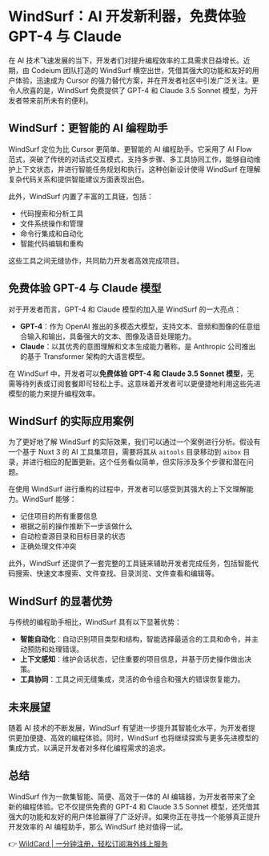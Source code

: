 # WindSurf：AI 开发新利器，免费体验 GPT-4 与 Claude

在 AI 技术飞速发展的当下，开发者们对提升编程效率的工具需求日益增长。近期，由 Codeium 团队打造的 WindSurf 横空出世，凭借其强大的功能和友好的用户体验，迅速成为 Cursor 的强力替代方案，并在开发者社区中引发广泛关注。更令人欣喜的是，WindSurf 免费提供了 GPT-4 和 Claude 3.5 Sonnet 模型，为开发者带来前所未有的便利。

## WindSurf：更智能的 AI 编程助手

WindSurf 定位为比 Cursor 更简单、更智能的 AI 编程助手。它采用了 AI Flow 范式，突破了传统的对话式交互模式，支持多步骤、多工具协同工作，能够自动维护上下文状态，并进行智能任务规划和执行。这种创新设计使得 WindSurf 在理解复杂代码关系和提供智能建议方面表现出色。

此外，WindSurf 内置了丰富的工具链，包括：

- 代码搜索和分析工具  
- 文件系统操作和管理  
- 命令行集成和自动化  
- 智能代码编辑和重构  

这些工具之间无缝协作，共同助力开发者高效完成项目。

## 免费体验 GPT-4 与 Claude 模型

对于开发者而言，GPT-4 和 Claude 模型的加入是 WindSurf 的一大亮点：

- **GPT-4**：作为 OpenAI 推出的多模态大模型，支持文本、音频和图像的任意组合输入和输出，具备强大的文本、图像及语音处理能力。  
- **Claude**：以其优秀的意图理解和文本生成能力著称，是 Anthropic 公司推出的基于 Transformer 架构的大语言模型。  

在 WindSurf 中，开发者可以**免费体验 GPT-4 和 Claude 3.5 Sonnet 模型**，无需等待列表或订阅套餐即可轻松上手。这意味着开发者可以更便捷地利用这些先进模型的能力来提升编程效率。

## WindSurf 的实际应用案例

为了更好地了解 WindSurf 的实际效果，我们可以通过一个案例进行分析。假设有一个基于 Nuxt 3 的 AI 工具集项目，需要将其从 `aitools` 目录移动到 `aibox` 目录，并进行相应的配置更新。这个任务看似简单，但实际涉及多个步骤和潜在问题。

在使用 WindSurf 进行重构的过程中，开发者可以感受到其强大的上下文理解能力。WindSurf 能够：

- 记住项目的所有重要信息  
- 根据之前的操作推断下一步该做什么  
- 自动检查源目录和目标目录的状态  
- 正确处理文件冲突  

此外，WindSurf 还提供了一套完整的工具链来辅助开发者完成任务，包括智能代码搜索、快速文本搜索、文件查找、目录浏览、文件查看和编辑等。

## WindSurf 的显著优势

与传统的编程助手相比，WindSurf 具有以下显著优势：

- **智能自动化**：自动识别项目类型和结构，智能选择最适合的工具和命令，并主动预防和处理错误。  
- **上下文感知**：维护会话状态，记住重要的项目信息，并基于历史操作做出决策。  
- **工具协同**：工具之间无缝集成，灵活的命令组合和强大的错误恢复能力。  

## 未来展望

随着 AI 技术的不断发展，WindSurf 有望进一步提升其智能化水平，为开发者提供更加便捷、高效的编程体验。同时，WindSurf 也将继续探索与更多先进模型的集成方式，以满足开发者对多样化编程需求的追求。

## 总结

WindSurf 作为一款集智能、简便、高效于一体的 AI 编辑器，为开发者带来了全新的编程体验。它不仅提供免费的 GPT-4 和 Claude 3.5 Sonnet 模型，还凭借其强大的功能和友好的用户体验赢得了广泛好评。如果你正在寻找一个能够真正提升开发效率的 AI 编程助手，那么 WindSurf 绝对值得一试。

👉 [WildCard | 一分钟注册，轻松订阅海外线上服务](https://bbtdd.com/WildCard)